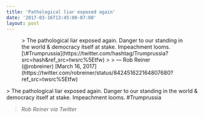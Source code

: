 ```yaml
---
title: 'Pathological liar exposed again'
date: '2017-03-16T13:45:00-07:00'
layout: post
---
```


<figure class="wp-block-embed is-type-rich is-provider-twitter wp-block-embed-twitter"><div class="wp-block-embed__wrapper">> The pathological liar exposed again. Danger to our standing in the world &amp; democracy itself at stake. Impeachment looms. [\#Trumprussia](https://twitter.com/hashtag/Trumprussia?src=hash&ref_src=twsrc%5Etfw)
> 
> — Rob Reiner (@robreiner) [March 16, 2017](https://twitter.com/robreiner/status/842451622164807680?ref_src=twsrc%5Etfw)

<script async="" charset="utf-8" src="https://platform.twitter.com/widgets.js"></script></div></figure>> The pathological liar exposed again. Danger to our standing in the world &amp; democracy itself at stake. Impeachment looms. #Trumprussia
> 
> <cite>Rob Reiner via Twitter</cite>